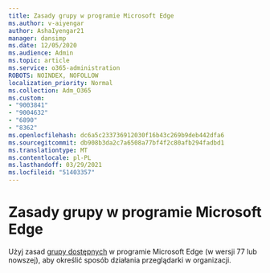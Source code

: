 ```yaml
---
title: Zasady grupy w programie Microsoft Edge
ms.author: v-aiyengar
author: AshaIyengar21
manager: dansimp
ms.date: 12/05/2020
ms.audience: Admin
ms.topic: article
ms.service: o365-administration
ROBOTS: NOINDEX, NOFOLLOW
localization_priority: Normal
ms.collection: Adm_O365
ms.custom:
- "9003841"
- "9004632"
- "6890"
- "8362"
ms.openlocfilehash: dc6a5c233736912030f16b43c269b9deb442dfa6
ms.sourcegitcommit: db908b3da2c7a6508a77bf4f2c80afb294fadbd1
ms.translationtype: MT
ms.contentlocale: pl-PL
ms.lasthandoff: 03/29/2021
ms.locfileid: "51403357"
---
```

# <a name="group-policies-in-microsoft-edge"></a>Zasady grupy w programie Microsoft Edge

Użyj zasad [grupy dostępnych](https://go.microsoft.com/fwlink/?linkid=2134623) w programie Microsoft Edge (w wersji 77 lub nowszej), aby określić sposób działania przeglądarki w organizacji.